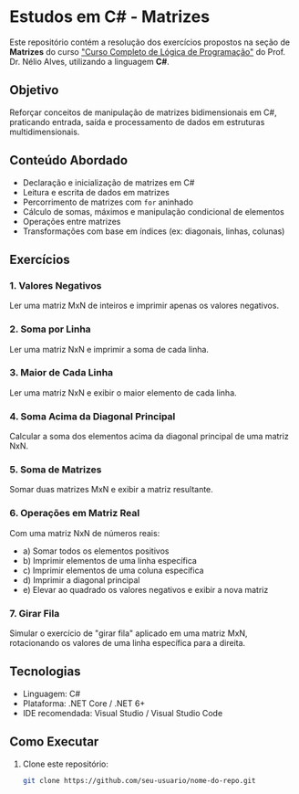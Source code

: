 # Estudos em C# - Matrizes

Este repositório contém a resolução dos exercícios propostos na seção de **Matrizes** do curso ["Curso Completo de Lógica de Programação"](https://www.udemy.com/user/nelio-alves) do Prof. Dr. Nélio Alves, utilizando a linguagem **C#**.

## Objetivo

Reforçar conceitos de manipulação de matrizes bidimensionais em C#, praticando entrada, saída e processamento de dados em estruturas multidimensionais.

## Conteúdo Abordado

- Declaração e inicialização de matrizes em C#
- Leitura e escrita de dados em matrizes
- Percorrimento de matrizes com `for` aninhado
- Cálculo de somas, máximos e manipulação condicional de elementos
- Operações entre matrizes
- Transformações com base em índices (ex: diagonais, linhas, colunas)

## Exercícios

### 1. Valores Negativos
Ler uma matriz MxN de inteiros e imprimir apenas os valores negativos.

### 2. Soma por Linha
Ler uma matriz NxN e imprimir a soma de cada linha.

### 3. Maior de Cada Linha
Ler uma matriz NxN e exibir o maior elemento de cada linha.

### 4. Soma Acima da Diagonal Principal
Calcular a soma dos elementos acima da diagonal principal de uma matriz NxN.

### 5. Soma de Matrizes
Somar duas matrizes MxN e exibir a matriz resultante.

### 6. Operações em Matriz Real
Com uma matriz NxN de números reais:
- a) Somar todos os elementos positivos
- b) Imprimir elementos de uma linha específica
- c) Imprimir elementos de uma coluna específica
- d) Imprimir a diagonal principal
- e) Elevar ao quadrado os valores negativos e exibir a nova matriz

### 7. Girar Fila
Simular o exercício de "girar fila" aplicado em uma matriz MxN, rotacionando os valores de uma linha específica para a direita.

## Tecnologias

- Linguagem: C#
- Plataforma: .NET Core / .NET 6+
- IDE recomendada: Visual Studio / Visual Studio Code

## Como Executar

1. Clone este repositório:
   ```bash
   git clone https://github.com/seu-usuario/nome-do-repo.git
